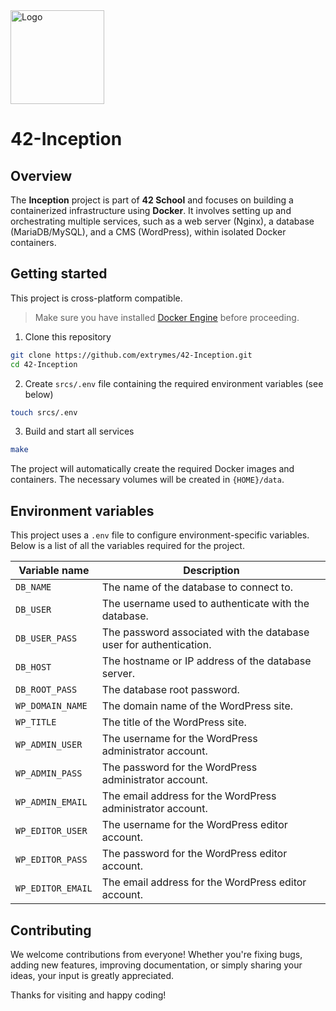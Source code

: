 <img src="https://i.imgur.com/y2bQtnZ.png" width="150" height="150" alt="Logo" />

# 42-Inception
## Overview
The **Inception** project is part of **42 School** and focuses on building a containerized infrastructure using **Docker**.
It involves setting up and orchestrating multiple services, such as a web server (Nginx), a database (MariaDB/MySQL), and a CMS (WordPress), within isolated Docker containers.

## Getting started
This project is cross-platform compatible.
> Make sure you have installed [Docker Engine](https://docs.docker.com/engine/install/) before proceeding.
1. Clone this repository
```bash
git clone https://github.com/extrymes/42-Inception.git
cd 42-Inception
```
2. Create `srcs/.env` file containing the required environment variables (see below)
```bash
touch srcs/.env
```
3. Build and start all services
```bash
make
```
The project will automatically create the required Docker images and containers.
The necessary volumes will be created in `{HOME}/data`.

## Environment variables
This project uses a `.env` file to configure environment-specific variables.
Below is a list of all the variables required for the project.
<table>
	<thead>
		<tr>
			<th>Variable name</th>
			<th>Description</th>
		</tr>
	</thead>
	<tbody>
		<tr>
			<td><code>DB_NAME</code></td>
			<td>The name of the database to connect to.</td>
		</tr>
		<tr>
			<td><code>DB_USER</code></td>
			<td>The username used to authenticate with the database.</td>
		</tr>
		<tr>
			<td><code>DB_USER_PASS</code></td>
			<td>The password associated with the database user for authentication.</td>
		</tr>
		<tr>
			<td><code>DB_HOST</code></td>
			<td>The hostname or IP address of the database server.</td>
		</tr>
		<tr>
			<td><code>DB_ROOT_PASS</code></td>
			<td>The database root password.</td>
		</tr>
		<tr>
			<td><code>WP_DOMAIN_NAME</code></td>
			<td>The domain name of the WordPress site.</td>
		</tr>
		<tr>
			<td><code>WP_TITLE</code></td>
			<td>The title of the WordPress site.</td>
		</tr>
		<tr>
			<td><code>WP_ADMIN_USER</code></td>
			<td>The username for the WordPress administrator account.</td>
		</tr>
		<tr>
			<td><code>WP_ADMIN_PASS</code></td>
			<td>The password for the WordPress administrator account.</td>
		</tr>
		<tr>
			<td><code>WP_ADMIN_EMAIL</code></td>
			<td>The email address for the WordPress administrator account.</td>
		</tr>
		<tr>
			<td><code>WP_EDITOR_USER</code></td>
			<td>The username for the WordPress editor account.</td>
		</tr>
		<tr>
			<td><code>WP_EDITOR_PASS</code></td>
			<td>The password for the WordPress editor account.</td>
		</tr>
		<tr>
			<td><code>WP_EDITOR_EMAIL</code></td>
			<td>The email address for the WordPress editor account.</td>
		</tr>
	</tbody>
</table>

## Contributing
We welcome contributions from everyone! Whether you're fixing bugs, adding new features, improving documentation, or simply sharing your ideas, your input is greatly appreciated.

Thanks for visiting and happy coding!
